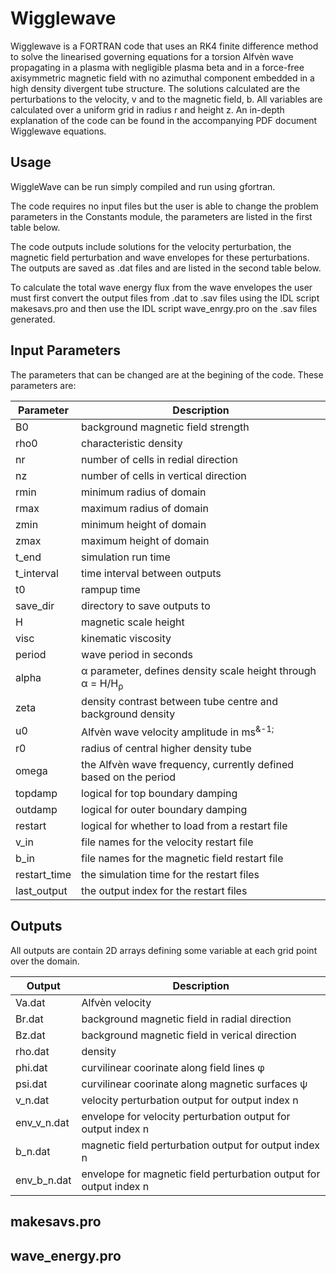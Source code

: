 # Wigglewave

Wigglewave is a FORTRAN code that uses an RK4 finite difference method to solve the linearised governing equations for a torsion Alfv&egrave;n wave propagating in a plasma with negligible plasma beta and in a force-free axisymmetric magnetic field with no azimuthal component embedded in a high density divergent tube structure. The solutions calculated are the perturbations to the velocity, v and to the magnetic field, b. All variables are calculated over a uniform grid in radius r and height z. An in-depth explanation of the code can be found in the accompanying PDF document Wigglewave equations.

## Usage

WiggleWave can be run simply compiled and run using gfortran. 

The code requires no input files but the user is able to change the problem parameters in the Constants module, the parameters are listed in the first table below.

The code outputs include solutions for the velocity perturbation, the magnetic field perturbation and wave envelopes for these perturbations. The outputs are saved as .dat files and are listed in the second table below.

To calculate the total wave energy flux from the wave envelopes the user must first convert the output files from .dat to .sav files using the IDL script makesavs.pro and then use the IDL script wave_enrgy.pro on the .sav files generated.

## Input Parameters

The parameters that can be changed are at the begining of the code. These parameters are:

| Parameter | Description |
| --- | --- |
| B0        | background magnetic field strength                               |
| rho0      | characteristic density                                           |
| nr        | number of cells in redial direction                              |
| nz        | number of cells in vertical direction                            |
| rmin      | minimum radius of domain                                         |
| rmax      | maximum radius of domain                                         |
| zmin      | minimum height of domain                                         |
| zmax      |  maximum height of domain                                        |
| t_end     |  simulation run time                                             |
| t_interval|  time interval between outputs                                   |
| t0        |  rampup time                                                     |
| save_dir  |  directory to save outputs to                                    |
| H      | magnetic scale height                                               |
| visc   | kinematic viscosity                                                 |
| period | wave period in seconds                                              |
| alpha  | &alpha; parameter, defines density scale height through 	&alpha; = H/H<sub>&rho;</sub>    |
| zeta   | density contrast between tube centre and background density         |
| u0     | Alfv&egrave;n wave velocity amplitude in ms<sup>&-1;</sup>          |
| r0     | radius of central higher density tube                               |
| omega  | the Alfv&egrave;n  wave frequency, currently defined based on the period |
| topdamp  | logical for top boundary damping|
| outdamp  | logical for outer boundary damping |
| restart  | logical for whether to load from a restart file |
| v_in     | file names for the velocity restart file |
| b_in     | file names for the magnetic field restart file|
| restart_time | the simulation time for the restart files |
| last_output  | the output index for the restart files |

## Outputs

All outputs are contain 2D arrays defining some variable at each grid point over the domain.

| Output | Description |
| --- | --- |
| Va.dat           | Alfv&egrave;n velocity  |
| Br.dat           | background magnetic field in radial direction      |
| Bz.dat           | background magnetic field in verical direction      |
| rho.dat          | density |
| phi.dat          | curvilinear coorinate along field lines &phi;     |
| psi.dat          | curvilinear coorinate along magnetic surfaces &psi;      |
| v_n.dat            | velocity perturbation output for output index n  |
| env_v_n.dat        | envelope for velocity perturbation output for output index n   |
| b_n.dat        | magnetic field perturbation output for output index n |
| env_b_n.dat            | envelope for magnetic field perturbation output for output index n  |

## makesavs.pro

## wave_energy.pro
